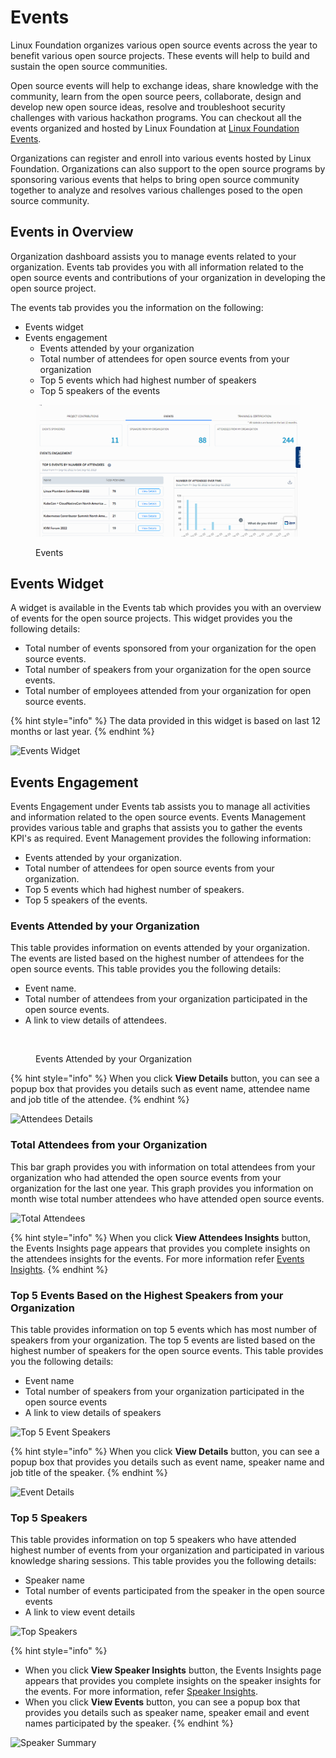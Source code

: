 # Events

Linux Foundation organizes various open source events across the year to benefit various open source projects. These events will help to build and sustain the open source communities.

Open source events will help to exchange ideas, share knowledge with the community, learn from the open source peers, collaborate, design and develop new open source ideas, resolve and troubleshoot security challenges with various hackathon programs. You can checkout all the events organized and hosted by Linux Foundation at [Linux Foundation Events](https://events.linuxfoundation.org).

Organizations can register and enroll into various events hosted by Linux Foundation. Organizations can also support to the open source programs by sponsoring various events that helps to bring open source community together to analyze and resolves various challenges posed to the open source community.

## Events in Overview

Organization dashboard assists you to manage events related to your organization. Events tab provides you with all information related to the open source events and contributions of your organization in developing the open source project.

The events tab provides you the information on the following:

* Events widget
* Events engagement&#x20;
  * Events attended by your organization
  * Total number of attendees for open source events from your organization
  * Top 5 events which had highest number of speakers
  * Top 5 speakers of the events

<figure><img src="../../.gitbook/assets/Events.gif" alt=""><figcaption><p>Events</p></figcaption></figure>

## Events Widget

A widget is available in the Events tab which provides you with an overview of events for the open source projects. This widget provides you the following details:

* Total number of events sponsored from your organization for the open source events.
* Total number of speakers from your organization for the open source events.
* Total number of employees attended from your organization for open source events.

{% hint style="info" %}
The data provided in this widget is based on last 12 months or last year.
{% endhint %}

![Events Widget](https://files.gitbook.com/v0/b/gitbook-28427.appspot.com/o/assets%2F-MgAESFs0H7zYsmTgcOZ%2F-Mghn-5Tzp6Is2tQOnY2%2F-Mghs4gZchfGJ4w9wsNq%2FEvents\_Widget.png?alt=media\&token=87027f8a-c745-4361-8536-ef49e974b597)

## Events Engagement

Events Engagement under Events tab assists you to manage all activities and information related to the open source events. Events Management provides various table and graphs that assists you to gather the events KPI's as required. Event Management provides the following information:

* Events attended by your organization.
* Total number of attendees for open source events from your organization.
* Top 5 events which had highest number of speakers.
* Top 5 speakers of the events.

### Events Attended by your Organization

This table provides information on events attended by your organization. The events are listed based on the highest number of attendees for the open source events. This table provides you the following details:

* Event name.
* Total number of attendees from your organization participated in the open source events.
* A link to view details of attendees.

<figure><img src="../../.gitbook/assets/Even.png" alt=""><figcaption><p>Events Attended by your Organization </p></figcaption></figure>

{% hint style="info" %}
When you click **View Details** button, you can see a popup box that provides you details such as event name, attendee name and job title of the attendee.
{% endhint %}

![Attendees Details](https://files.gitbook.com/v0/b/gitbook-28427.appspot.com/o/assets%2F-MgAESFs0H7zYsmTgcOZ%2F-Mghs8fmMFaQR7997o66%2F-MghvmmTvV0sOiVNc0lu%2FAttendees\_Details.png?alt=media\&token=0dd61a81-06af-4c85-bb53-1293bc38abb9)

### Total Attendees from your Organization

This bar graph provides you with information on total attendees from your organization who had attended the open source events from your organization for the last one year. This graph provides you information on month wise total number attendees who have attended open source events.

![Total Attendees](https://files.gitbook.com/v0/b/gitbook-28427.appspot.com/o/assets%2F-MgAESFs0H7zYsmTgcOZ%2F-Mj4DLMwF7i5FrN\_0aC1%2F-Mj4EyaKWe6lmZMLdiff%2FTotal\_Attendees.png?alt=media\&token=80cedd61-7aaa-4307-8402-dc2137f1dc37)

{% hint style="info" %}
When you click **View Attendees Insights** button, the Events Insights page appears that provides you complete insights on the attendees insights for the events. For more information refer [Events Insights](https://docs.linuxfoundation.org/lfx/organization-dashboard-pre-release/my-organization/events-insights).
{% endhint %}

### Top 5 Events Based on the Highest Speakers from your Organization

This table provides information on top 5 events which has most number of speakers from your organization. The top 5 events are listed based on the highest number of speakers for the open source events. This table provides you the following details:

* Event name
* Total number of speakers from your organization participated in the open source events
* A link to view details of speakers

![Top 5 Event Speakers](https://files.gitbook.com/v0/b/gitbook-28427.appspot.com/o/assets%2F-MgAESFs0H7zYsmTgcOZ%2F-MgikSknqGAV\_w5xuUx3%2F-MgilkRvlhdpydjHMkFj%2FTop\_Speakers.png?alt=media\&token=1efde757-fed5-444d-8643-3bb0e315bb5f)

{% hint style="info" %}
When you click **View Details** button, you can see a popup box that provides you details such as event name, speaker name and job title of the speaker.
{% endhint %}

![Event Details](https://files.gitbook.com/v0/b/gitbook-28427.appspot.com/o/assets%2F-MgAESFs0H7zYsmTgcOZ%2F-MgikSknqGAV\_w5xuUx3%2F-Mgim7onalWbquxnQJED%2FEvent\_Details.png?alt=media\&token=ea373cdb-71b8-4070-89fb-141783abcb31)

### Top 5 Speakers

This table provides information on top 5 speakers who have attended highest number of events from your organization and participated in various knowledge sharing sessions. This table provides you the following details:

* Speaker name
* Total number of events participated from the speaker in the open source events
* A link to view event details

![Top Speakers](https://files.gitbook.com/v0/b/gitbook-28427.appspot.com/o/assets%2F-MgAESFs0H7zYsmTgcOZ%2F-MgikSknqGAV\_w5xuUx3%2F-MginDD\_IWGOHUxSI-X-%2FTop%20Speakers.png?alt=media\&token=a03bdbff-d376-447d-b40b-a1fe9af06acf)

{% hint style="info" %}
* When you click **View Speaker Insights** button, the Events Insights page appears that provides you complete insights on the speaker insights for the events. For more information, refer [Speaker Insights](https://docs.linuxfoundation.org/lfx/organization-dashboard-pre-release/my-organization/events-insights/speaker-insights).
* When you click **View Events** button, you can see a popup box that provides you details such as speaker name, speaker email and event names participated by the speaker.
{% endhint %}

![Speaker Summary](https://files.gitbook.com/v0/b/gitbook-28427.appspot.com/o/assets%2F-MgAESFs0H7zYsmTgcOZ%2F-MgikSknqGAV\_w5xuUx3%2F-MginjubiBcWcEifyyXg%2FSpeaker\_Summary.png?alt=media\&token=253475ef-236c-482f-b430-051205f15bec)
